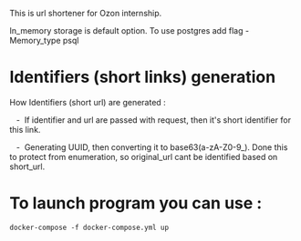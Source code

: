 This is url shortener for Ozon internship.

In_memory storage is default option. To use postgres add flag -Memory_type psql

# Identifiers (short links) generation

How Identifiers (short url) are generated : 

  &nbsp;&nbsp; - &nbsp;If identifier and url are passed with request, then it's short identifier for this link.
  
  &nbsp;&nbsp; - &nbsp;Generating UUID, then converting it to base63(a-zA-Z0-9_). Done this to protect from enumeration, so original_url cant be identified based on short_url. 
  
# To launch program you can use : 
  
  ```docker-compose -f docker-compose.yml up```
